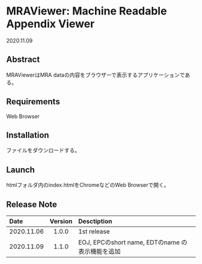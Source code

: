 # MRAViewer: Machine Readable Appendix Viewer

2020.11.09

## Abstract

MRAViewerはMRA dataの内容をブラウザーで表示するアプリケーションである。  

## Requirements

Web Browser  

## Installation

ファイルをダウンロードする。  

## Launch

htmlフォルダ内のindex.htmlをChromeなどのWeb Browserで開く。

## Release Note

Date      |Version |Desctiption
:---------|:------:|:-----------
2020.11.06|1.0.0   | 1st release
2020.11.09|1.1.0   | EOJ, EPCのshort name, EDTのname の表示機能を追加
